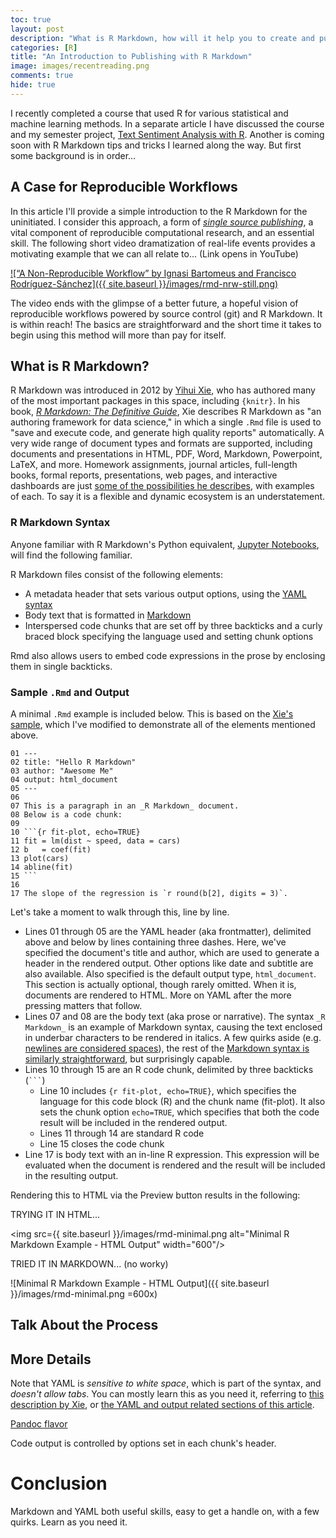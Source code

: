 ```yaml
---
toc: true
layout: post
description: "What is R Markdown, how will it help you to create and publish reproducible research, and how do you get started..."
categories: [R]
title: "An Introduction to Publishing with R Markdown"
image: images/recentreading.png
comments: true
hide: true
---
```


I recently completed a course that used R for various statistical and machine learning methods. In a separate article I have discussed the course and my semester project, [Text Sentiment Analysis with R](https://bit.ly/asb-7130-acnw-project). Another is coming soon with R Markdown tips and tricks I learned along the way. But first some background is in order...

## A Case for Reproducible Workflows

In this article I'll provide a simple introduction to the R Markdown for the uninitiated. I consider this approach, a form of [_single source publishing_](https://en.wikipedia.org/wiki/Single-source_publishing), a vital component of reproducible computational research, and an essential skill. The following short video dramatization of real-life events provides a motivating example that we can all relate to... (Link opens in YouTube)

[![“A Non-Reproducible Workflow” by Ignasi Bartomeus and Francisco Rodríguez-Sánchez]({{ site.baseurl }}/images/rmd-nrw-still.png)](https://www.youtube.com/watch?v=s3JldKoA0zw)

The video ends with the glimpse of a better future, a hopeful vision of reproducible workflows powered by source control (git) and R Markdown. It is within reach! The basics are straightforward and the short time it takes to begin using this method will more than pay for itself.

## What is R Markdown?

R Markdown was introduced in 2012 by [Yihui Xie](https://twitter.com/xieyihui), who has authored many of the most important packages in this space, including `{knitr}`. In his book, [_R Markdown: The Definitive Guide_](https://bookdown.org/yihui/rmarkdown/), Xie describes R Markdown as "an authoring framework for data science," in which a single `.Rmd` file is used to "save and execute code, and generate high quality reports" automatically. A very wide range of document types and formats are supported, including documents and presentations in HTML, PDF, Word, Markdown, Powerpoint, LaTeX, and more. Homework assignments, journal articles, full-length books, formal reports, presentations, web pages, and interactive dashboards are just [some of the possibilities he describes](https://bookdown.org/yihui/rmarkdown/basics-examples.html), with examples of each. To say it is a flexible and dynamic ecosystem is an understatement.

### R Markdown Syntax

Anyone familiar with R Markdown's Python equivalent, [Jupyter Notebooks](https://jupyter.org), will find the following familiar.

R Markdown files consist of the following elements:

* A metadata header that sets various output options, using the [YAML syntax](https://en.wikipedia.org/wiki/YAML)
* Body text that is formatted in [Markdown](https://en.wikipedia.org/wiki/Markdown)
* Interspersed code chunks that are set off by three backticks and a curly braced block specifying the language used and setting chunk options

Rmd also allows users to embed code expressions in the prose by enclosing them in single backticks.

### Sample `.Rmd` and Output

A minimal `.Rmd` example is included below. This is based on the [Xie's sample](https://bookdown.org/yihui/rmarkdown/basics.html), which I've modified to demonstrate all of the elements mentioned above.

    01 ---
    02 title: "Hello R Markdown"
    03 author: "Awesome Me"
    04 output: html_document
    05 ---
    06
    07 This is a paragraph in an _R Markdown_ document.
    08 Below is a code chunk:
    09
    10 ```{r fit-plot, echo=TRUE}
    11 fit = lm(dist ~ speed, data = cars)
    12 b   = coef(fit)
    13 plot(cars)
    14 abline(fit)
    15 ```
    16
    17 The slope of the regression is `r round(b[2], digits = 3)`.

Let's take a moment to walk through this, line by line.

* Lines 01 through 05 are the YAML header (aka frontmatter), delimited above and below by lines containing three dashes. Here, we've specified the document's title and author, which are used to generate a header in the rendered output. Other options like date and subtitle are also available. Also specified is the default output type, `html_document`. This section is actually optional, though rarely omitted. When it is, documents are rendered to HTML. More on YAML after the more pressing matters that follow.
* Lines 07 and 08 are the body text (aka prose or narrative). The syntax `_R Markdown_` is an example of Markdown syntax, causing the text enclosed in underbar characters to be rendered in italics. A few quirks aside (e.g. [newlines are considered spaces](http://stats.idre.ucla.edu/stat/data/rmarkdown/rmarkdown_seminar_flat.html#spacing-and-paragraphs)), the rest of the [Markdown syntax is similarly straightforward](https://bookdown.org/yihui/rmarkdown/markdown-syntax.html), but surprisingly capable.
* Lines 10 through 15 are an R code chunk, delimited by three backticks (```` ``` ````)
  * Line 10 includes `{r fit-plot, echo=TRUE}`, which specifies the language for this code block (R) and the chunk name (fit-plot). It also sets the chunk option `echo=TRUE`, which specifies that both the code result will be included in the rendered output.
  * Lines 11 through 14 are standard R code
  * Line 15 closes the code chunk
* Line 17 is body text with an in-line R expression. This expression will be evaluated when the document is rendered and the result will be  included in the resulting output.

Rendering this to HTML via the Preview button results in the following:

TRYING IT IN HTML...

<img src={{ site.baseurl }}/images/rmd-minimal.png alt="Minimal R Markdown Example - HTML Output" width="600"/>

TRIED IT IN MARKDOWN... (no worky)

![Minimal R Markdown Example - HTML Output]({{ site.baseurl }}/images/rmd-minimal.png =600x)

## Talk About the Process

## More Details

Note that YAML is _sensitive to white space_, which is part of the syntax, and _doesn't allow tabs_. You can mostly learn this as you need it, referring to [this description by Xie](https://bookdown.org/yihui/rmarkdown/output-formats.html), or [the YAML and output related sections of this article](http://stats.idre.ucla.edu/stat/data/rmarkdown/rmarkdown_seminar_flat.html).


[Pandoc flavor](https://pandoc.org/MANUAL.html#pandocs-markdown)

Code output is controlled by options set in each chunk's header.

# Conclusion

Markdown and YAML both useful skills, easy to get a handle on, with a few quirks. Learn as you need it.
